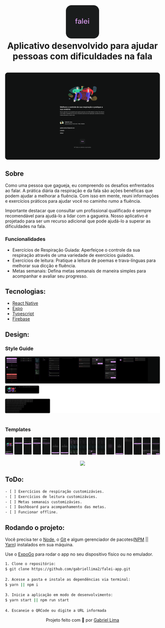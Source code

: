 <h1 align="center">
    <img alt="Falei logo" src="./public/github/logo.png" />
		<br />
		Aplicativo desenvolvido para ajudar pessoas com dificuldades na fala
</h1>

<br />

<div align="center">
  <img src="./public/github/presentation.png" alt="Introdução do projeto" >
</div>

<h2 id="about">Sobre</h2>

Como uma pessoa que gagueja, eu compreendo os desafios enfrentados ao falar. A prática diária da respiração e da fala são ações benéficas que podem ajudar a melhorar a fluência. Com isso em mente, reuni informações e exercícios práticos para ajudar você no caminho rumo a fluência.

Importante destacar que consultar um profissional qualificado é sempre recomendável para ajudá-lo a lidar com a gagueira. Nosso aplicativo é projetado para ser um recurso adicional que pode ajudá-lo a superar as dificuldades na fala.

<h3 id="about">Funcionalidades</h3>

- Exercícios de Respiração Guiada: Aperfeiçoe o controle da sua respiração através de uma variedade de exercícios guiados.
- Exercícios de leitura: Pratique a leitura de poemas e trava-línguas para melhorar sua dicção e fluência.
- Metas semanais: Defina metas semanais de maneira simples para acompanhar e avaliar seu progresso.

<h2 id="techs">Tecnologias:</h2>

- [React Native](https://reactnative.dev/)
- [Expo](https://expo.dev/)
- [Typescript](https://www.typescriptlang.org/)
- [Firebase](https://firebase.google.com/)

<h2 id="overview">Design:</h2>

<h3>Style Guide</h3>

<div align="center">
  <img src="./public/github/style-guide.png" alt="Guia de estilos" >
</div>

<br />

<h3>Templates</h3>

<div align="center">
  <img src="./public/github/design.png" alt="Design" >
</div>

<br />

<div align="center">
  <a href="https://www.figma.com/" rel="noreferrer" target="_blank">
  <img src="https://img.shields.io/badge/figma-black?style=for-the-badge&logo=figma&logoColor=white" /></a>
</div>

<h2>ToDo:</h2>

```bash
- [ ] Exercícios de respiração customizávies.
- [ ] Exercícios de leitura customizávies.
- [ ] Metas semanais customizávies.
- [ ] Dashboard para acompanhamento das metas.
- [ ] Funcionar offline.
```

<h2 id="run">Rodando o projeto:</h2>

Você precisa ter o [Node](https://nodejs.org/en/), o [Git](https://git-scm.com/) e algum gerenciador de pacotes([NPM](https://docs.npmjs.com/downloading-and-installing-node-js-and-npm/) || [Yarn](https://classic.yarnpkg.com/lang/en/docs/install)) instalados em sua máquina.

Use o [ExpoGo](https://expo.dev/client) para rodar o app no seu dispositivo físico ou no emulador.

```bash
1. Clone o repositório:
$ git clone https://github.com/gabriellima2/falei-app.git

2. Acesse a pasta e instale as dependências via terminal:
$ yarn || npm i

3. Inicie a aplicação em modo de desenvolvimento:
$ yarn start || npm run start

4. Escaneie o QRCode ou digite a URL informada
```

<p align="center">Projeto feito com 💙 por <a href="https://www.linkedin.com/in/gabriel-lima-860612236">Gabriel Lima</a></p>
